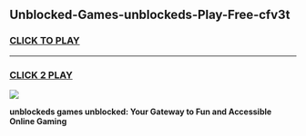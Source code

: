 
## Unblocked-Games-unblockeds-Play-Free-cfv3t
<h3>
<a href="https://premium76.site?title=unblockeds&ref=18A1">CLICK TO PLAY</a></h3>
<hr>

<h3>
<a href="https://premium76.site?title=unblockeds&ref=18A1">CLICK 2 PLAY</a>
  
</h3>

<a href="https://premium76.site?title=unblockeds&ref=18A1"><img src="https://clearcache.store/games.png"></a>


**unblockeds games unblocked: Your Gateway to Fun and Accessible Online Gaming**
